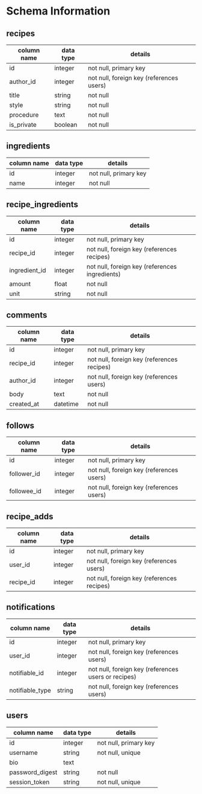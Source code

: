 # Schema Information

## recipes
column name | data type | details
------------|-----------|-----------------------
id          | integer   | not null, primary key
author_id   | integer   | not null, foreign key (references users)
title       | string    | not null
style       | string    | not null
procedure   | text      | not null
is_private  | boolean   | not null


## ingredients
column name | data type | details
------------|-----------|-----------------------
id          | integer   | not null, primary key
name        | integer   | not null

## recipe_ingredients
column name  | data type | details
-------------|-----------|-----------------------
id           | integer   | not null, primary key
recipe_id    | integer   | not null, foreign key (references recipes)
ingredient_id| integer   | not null, foreign key (references ingredients)
amount       | float     | not null
unit         | string    | not null

## comments
column name | data type | details
------------|-----------|-----------------------
id          | integer   | not null, primary key
recipe_id   | integer   | not null, foreign key (references recipes)
author_id   | integer   | not null, foreign key (references users)
body        | text      | not null
created_at  | datetime  | not null

## follows
column name | data type | details
------------|-----------|-----------------------
id          | integer   | not null, primary key
follower_id | integer   | not null, foreign key (references users)
followee_id | integer   | not null, foreign key (references users)

## recipe_adds
column name | data type | details
------------|-----------|-----------------------
id          | integer   | not null, primary key
user_id     | integer   | not null, foreign key (references users)
recipe_id   | integer   | not null, foreign key (references recipes)


## notifications
column name    | data type | details
---------------|-----------|-----------------------
id             | integer   | not null, primary key
user_id        | integer   | not null, foreign key (references users)
notifiable_id  | integer   | not null, foreign key (references users or recipes)
notifiable_type| string    | not null, foreign key (references users)

## users
column name     | data type | details
----------------|-----------|-----------------------
id              | integer   | not null, primary key
username        | string    | not null, unique
bio             | text      |
password_digest | string    | not null
session_token   | string    | not null, unique

